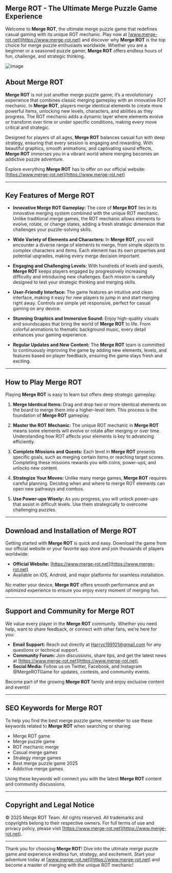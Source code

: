 ## Merge ROT - The Ultimate Merge Puzzle Game Experience

Welcome to **Merge ROT**, the ultimate merge puzzle game that redefines casual gaming with its unique ROT mechanic. Play now at [www.merge-rot.net](https://www.merge-rot.net) and discover why **Merge ROT** is the top choice for merge puzzle enthusiasts worldwide. Whether you are a beginner or a seasoned puzzle gamer, **Merge ROT** offers endless hours of fun, challenge, and strategic thinking.

![image](https://github.com/user-attachments/assets/1b091403-f01b-4b83-aa04-74f0c26aca1a)

## About Merge ROT

**Merge ROT** is not just another merge puzzle game; it’s a revolutionary experience that combines classic merging gameplay with an innovative ROT mechanic. In **Merge ROT**, players merge identical elements to create more powerful items, unlocking new levels, characters, and abilities as they progress. The ROT mechanic adds a dynamic layer where elements evolve or transform over time or under specific conditions, making every move critical and strategic.

Designed for players of all ages, **Merge ROT** balances casual fun with deep strategy, ensuring that every session is engaging and rewarding. With beautiful graphics, smooth animations, and captivating sound effects, **Merge ROT** immerses you in a vibrant world where merging becomes an addictive puzzle adventure.

Explore everything **Merge ROT** has to offer on our official website: [https://www.merge-rot.net](https://www.merge-rot.net)

---

## Key Features of Merge ROT

- **Innovative Merge ROT Gameplay:** The core of **Merge ROT** lies in its innovative merging system combined with the unique ROT mechanic. Unlike traditional merge games, the ROT mechanic allows elements to evolve, rotate, or change states, adding a fresh strategic dimension that challenges your puzzle-solving skills.

- **Wide Variety of Elements and Characters:** In **Merge ROT**, you will encounter a diverse range of elements to merge, from simple objects to complex characters and items. Each element has its own properties and potential upgrades, making every merge decision important.

- **Engaging and Challenging Levels:** With hundreds of levels and quests, **Merge ROT** keeps players engaged by progressively increasing difficulty and introducing new challenges. Each mission is carefully designed to test your strategic thinking and merging skills.

- **User-Friendly Interface:** The game features an intuitive and clean interface, making it easy for new players to jump in and start merging right away. Controls are simple yet responsive, perfect for casual gaming on any device.

- **Stunning Graphics and Immersive Sound:** Enjoy high-quality visuals and soundscapes that bring the world of **Merge ROT** to life. From colorful animations to thematic background music, every detail enhances your gaming experience.

- **Regular Updates and New Content:** The **Merge ROT** team is committed to continuously improving the game by adding new elements, levels, and features based on player feedback, ensuring the game stays fresh and exciting.

---

## How to Play Merge ROT

Playing **Merge ROT** is easy to learn but offers deep strategic gameplay:

1. **Merge Identical Items:** Drag and drop two or more identical elements on the board to merge them into a higher-level item. This process is the foundation of **Merge ROT** gameplay.

2. **Master the ROT Mechanic:** The unique ROT mechanic in **Merge ROT** means some elements will evolve or rotate after merging or over time. Understanding how ROT affects your elements is key to advancing efficiently.

3. **Complete Missions and Quests:** Each level in **Merge ROT** presents specific goals, such as merging certain items or reaching target scores. Completing these missions rewards you with coins, power-ups, and unlocks new content.

4. **Strategize Your Moves:** Unlike many merge games, **Merge ROT** requires careful planning. Deciding when and where to merge ROT elements can open new pathways and combos.

5. **Use Power-ups Wisely:** As you progress, you will unlock power-ups that assist in difficult levels. Use them strategically to overcome challenging puzzles.

---

## Download and Installation of Merge ROT

Getting started with **Merge ROT** is quick and easy. Download the game from our official website or your favorite app store and join thousands of players worldwide:

- **Official Website:** [https://www.merge-rot.net](https://www.merge-rot.net)  
- Available on iOS, Android, and major platforms for seamless installation.

No matter your device, **Merge ROT** offers smooth performance and an optimized experience to ensure you enjoy every moment of merging fun.

---

## Support and Community for Merge ROT

We value every player in the **Merge ROT** community. Whether you need help, want to share feedback, or connect with other fans, we’re here for you:

- **Email Support:** Reach out directly at Harryc199101@gmail.com for any questions or technical support.
- **Community Forum:** Join discussions, share tips, and get the latest news at [https://www.merge-rot.net](https://www.merge-rot.net).
- **Social Media:** Follow us on Twitter, Facebook, and Instagram @MergeROTGame for updates, contests, and community events.

Become part of the growing **Merge ROT** family and enjoy exclusive content and events!

---

## SEO Keywords for Merge ROT

To help you find the best merge puzzle game, remember to use these keywords related to **Merge ROT** when searching or sharing:

- Merge ROT game  
- Merge puzzle game  
- ROT mechanic merge  
- Casual merge games  
- Strategy merge games  
- Best merge puzzle game 2025  
- Addictive merge games  

Using these keywords will connect you with the latest **Merge ROT** content and community discussions.

---

## Copyright and Legal Notice

© 2025 Merge ROT Team. All rights reserved. All trademarks and copyrights belong to their respective owners. For full terms of use and privacy policy, please visit [https://www.merge-rot.net](https://www.merge-rot.net).

---

Thank you for choosing **Merge ROT**! Dive into the ultimate merge puzzle game and experience endless fun, strategy, and excitement. Start your adventure today at [www.merge-rot.net](https://www.merge-rot.net) and become a master of merging with the unique ROT mechanic!
```
